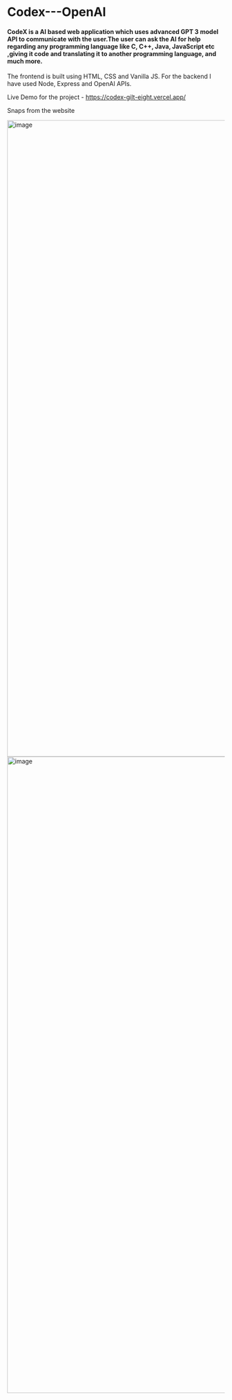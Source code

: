 # Codex---OpenAI

#### CodeX is a AI based web application which uses advanced GPT 3 model API to communicate with the user.The user can ask the AI for help regarding any programming language like C, C++, Java, JavaScript etc ,giving it code and translating it to another programming language, and much more.

The frontend is built using HTML, CSS and Vanilla JS. For the backend I have used Node, Express and OpenAI APIs.

Live Demo for the project - https://codex-gilt-eight.vercel.app/


Snaps from the website

<img width="1470" alt="image" src="https://user-images.githubusercontent.com/46063095/211927267-f7bf417c-1a72-4e74-8bf2-7f8aaa78b313.png">

<img width="1470" alt="image" src="https://user-images.githubusercontent.com/46063095/211927744-5201de60-1182-4ca7-907d-226509b8a09f.png">
